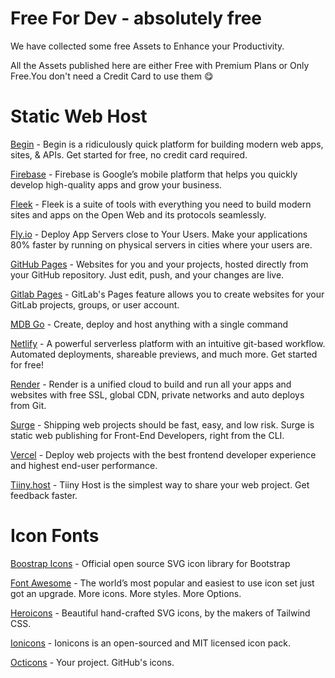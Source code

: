 # Free For Dev - absolutely free

We have collected some free Assets to Enhance your Productivity.

All the Assets published here are either Free with Premium Plans or Only Free.You don't need a Credit Card to use them 😋


# Static Web Host

[Begin](https://begin.com) - Begin is a ridiculously quick platform for building modern web apps, sites, & APIs. Get started for free, no credit card required.

[Firebase](https://firebase.google.com) - Firebase is Google’s mobile platform that helps you quickly develop high-quality apps and grow your business.

[Fleek](https://fleek.co) - Fleek is a suite of tools with everything you need to build modern sites and apps on the Open Web and its protocols seamlessly.

[Fly.io](https://fly.io) - Deploy App Servers close to Your Users. Make your applications 80% faster by running on physical servers in cities where your users are.

[GitHub Pages](https://pages.github.com) - Websites for you and your projects, hosted directly from your GitHub repository. Just edit, push, and your changes are live.

[Gitlab Pages](https://about.gitlab.com/stages-devops-lifecycle/pages) - GitLab's Pages feature allows you to create websites for your GitLab projects, groups, or user account.

[MDB Go](https://mdbootstrap.com/docs/standard/cli) - Create, deploy and host anything with a single command

[Netlify](https://netlify.com) - A powerful serverless platform with an intuitive git-based workflow. Automated deployments, shareable previews, and much more. Get started for free!

[Render](https://render.com) - Render is a unified cloud to build and run all your apps and websites with free SSL, global CDN, private networks and auto deploys from Git.

[Surge](https://surge.sh) - Shipping web projects should be fast, easy, and low risk. Surge is static web publishing for Front-End Developers, right from the CLI.

[Vercel](https://vercel.com) - Deploy web projects with the best frontend developer experience and highest end-user performance.

[Tiiny.host](https://tiiny.host) - Tiiny Host is the simplest way to share your web project. Get feedback faster.

# Icon Fonts

[Boostrap Icons](https://icons.getbootstrap.com) - Official open source SVG icon library for Bootstrap

[Font Awesome](https://fontawesome.com) - The world’s most popular and easiest to use icon set just got an upgrade. More icons. More styles. More Options.

[Heroicons](https://heroicons.com) - Beautiful hand-crafted SVG icons, by the makers of Tailwind CSS.

[Ionicons](https://ionicons.com/) - Ionicons is an open-sourced and MIT licensed icon pack.

[Octicons](https://primer.style/octicons) - Your project. GitHub's icons.
